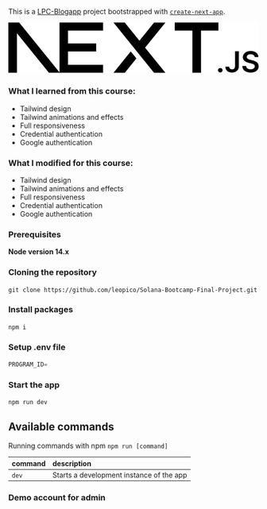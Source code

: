 This is a [LPC-Blogapp](https://leopico-blogapp.vercel.app/) project bootstrapped with [`create-next-app`](https://github.com/vercel/next.js/tree/canary/packages/create-next-app).

![Mind map for LPC-Blogapp](./public/next.svg)

### What I learned from this course:

- Tailwind design
- Tailwind animations and effects
- Full responsiveness
- Credential authentication
- Google authentication

### What I modified for this course:

- Tailwind design
- Tailwind animations and effects
- Full responsiveness
- Credential authentication
- Google authentication

### Prerequisites

**Node version 14.x**

### Cloning the repository

```shell
git clone https://github.com/leopico/Solana-Bootcamp-Final-Project.git
```

### Install packages

```shell
npm i
```

### Setup .env file

```js
PROGRAM_ID=
```

### Start the app

```shell
npm run dev
```

## Available commands

Running commands with npm `npm run [command]`

| command | description                              |
| :------ | :--------------------------------------- |
| `dev`   | Starts a development instance of the app |

### Demo account for admin
